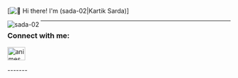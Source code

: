 [<img src="https://raw.githubusercontent.com/Raymo111/Raymo111/master/intro.gif" alt="👋 Hi there! I'm (sada-02|Kartik Sarda)" title="👋 Hi there! I'm (sada-02|Kartik Sarda)"/>]

<p><img align="left" src="https://github-readme-stats.vercel.app/api/top-langs?username=sada-02&show_icons=true&locale=en&layout=compact" alt="sada-02" /></p>


-------
<h3 align="left">Connect with me:</h3>
<a href="https://www.linkedin.com/in/kartik-sarda-6606362a5" target="blank"><img align="center" src="https://raw.githubusercontent.com/rahuldkjain/github-profile-readme-generator/master/src/images/icons/Social/linked-in-alt.svg" alt="animesh-kumar-maitreya-b95946290" height="30" width="40" /></a>
</p>
-------
